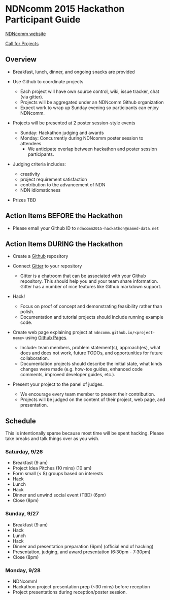 # NDNcomm 2015 Hackathon Participant Guide

[NDNcomm website](http://www.caida.org/workshops/ndn/1509/)

[Call for Projects](https://docs.google.com/document/d/1zoqb8_IzEirISS5vJqUB2qpBlq8vFXE_T6DLwS1gdyw/edit)

## Overview

* Breakfast, lunch, dinner, and ongoing snacks are provided


* Use Github to coordinate projects
   * Each project will have own source control, wiki, issue tracker, chat (via gitter).
   *  Projects will be aggregated under an NDNcomm Github organization
   * Expect work to wrap up Sunday evening so participants can enjoy NDNcomm.


* Projects will be presented at 2 poster session-style events
   * Sunday: Hackathon judging and awards
   * Monday: Concurrently during NDNcomm poster session to attendees
      * We anticipate overlap between hackathon and poster session participants.


* Judging criteria includes:
  * creativity
  * project requirement satisfaction
  * contribution to the advancement of NDN
  * NDN idiomaticness


*   Prizes TBD  

## Action Items BEFORE the Hackathon


* Please email your Github ID to `ndncomm2015-hackathon@named-data.net`


## Action Items DURING the Hackathon


* Create a [Github](https://www.github.com) repository


* Connect [Gitter](https://www.gitter.im) to your repository
   * Gitter is a chatroom that can be associated with your Github repository. This should help you and your team share information. Gitter has a number of nice features like Github markdown support.


* Hack!
   * Focus on proof of concept and demonstrating feasibility rather than polish.
   * Documentation and tutorial projects should include running example code.


* Create web page explaining project at `ndncomm.github.io/<project-name>` using [Github Pages](https://pages.github.com).
   * Include: team members, problem statement(s), approach(es), what does and does not work, future TODOs, and opportunities for future collaboration.
   * Documentation projects should describe the initial state, what kinds changes were made (e.g. how-tos guides, enhanced code comments, improved developer guides, etc.).


* Present your project to the panel of judges.
   * We encourage every team member to present their contribution.
   * Projects will be judged on the content of their project, web page, and presentation.


## Schedule


This is intentionally sparse because most time will be spent hacking. Please take breaks and talk things over as you wish.


### Saturday, 9/26


* Breakfast (9 am)
* Project Idea Pitches  (10 mins) (10 am)
* Form small (< 8) groups based on interests
* Hack
* Lunch
* Hack
* Dinner and unwind social event (TBD) (6pm)
* Close (8pm)


### Sunday, 9/27


* Breakfast (9 am)
* Hack
* Lunch
* Hack
* Dinner and presentation preparation (6pm) (official end of hacking)
* Presentation, judging, and award presentation (6:30pm - 7:30pm)
* Close (8pm)


### Monday, 9/28

* NDNcomm!
* Hackathon project presentation prep (~30 mins) before reception
* Project presentations during reception/poster session.
